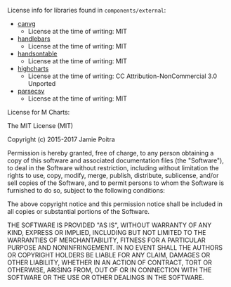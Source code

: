 License info for libraries found in `components/external`:
- [canvg](https://github.com/gabelerner/canvg/)
	- License at the time of writing: MIT
- [handlebars](https://github.com/wycats/handlebars.js/)
	- License at the time of writing: MIT
- [handsontable](https://github.com/handsontable/handsontable)
	- License at the time of writing: MIT
- [highcharts](https://github.com/highslide-software/highcharts.com)
	- License at the time of writing: CC Attribution-NonCommercial 3.0 Unported
- [parsecsv](https://github.com/parsecsv/parsecsv-for-php)
	- License at the time of writing: MIT

License for M Charts:

The MIT License (MIT)

Copyright (c) 2015-2017 Jamie Poitra

Permission is hereby granted, free of charge, to any person obtaining a copy
of this software and associated documentation files (the "Software"), to deal
in the Software without restriction, including without limitation the rights
to use, copy, modify, merge, publish, distribute, sublicense, and/or sell
copies of the Software, and to permit persons to whom the Software is
furnished to do so, subject to the following conditions:

The above copyright notice and this permission notice shall be included in all
copies or substantial portions of the Software.

THE SOFTWARE IS PROVIDED "AS IS", WITHOUT WARRANTY OF ANY KIND, EXPRESS OR
IMPLIED, INCLUDING BUT NOT LIMITED TO THE WARRANTIES OF MERCHANTABILITY,
FITNESS FOR A PARTICULAR PURPOSE AND NONINFRINGEMENT. IN NO EVENT SHALL THE
AUTHORS OR COPYRIGHT HOLDERS BE LIABLE FOR ANY CLAIM, DAMAGES OR OTHER
LIABILITY, WHETHER IN AN ACTION OF CONTRACT, TORT OR OTHERWISE, ARISING FROM,
OUT OF OR IN CONNECTION WITH THE SOFTWARE OR THE USE OR OTHER DEALINGS IN THE
SOFTWARE.